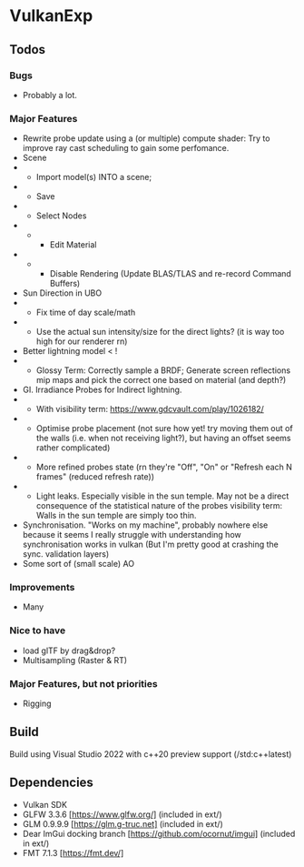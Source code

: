 # VulkanExp

## Todos

### Bugs
  - Probably a lot.

### Major Features
 - Rewrite probe update using a (or multiple) compute shader: Try to improve ray cast scheduling to gain some perfomance.
 - Scene
 - - Import model(s) INTO a scene;
 - - Save
 - - Select Nodes
 - - - Edit Material
 - - - Disable Rendering (Update BLAS/TLAS and re-record Command Buffers)
 - Sun Direction in UBO
 - - Fix time of day scale/math
 - - Use the actual sun intensity/size for the direct lights? (it is way too high for our renderer rn)
 - Better lightning model < !
 - - Glossy Term: Correctly sample a BRDF; Generate screen reflections mip maps and pick the correct one based on material (and depth?)
 - GI. Irradiance Probes for Indirect lightning.
 - - With visibility term: https://www.gdcvault.com/play/1026182/
 - - Optimise probe placement (not sure how yet! try moving them out of the walls (i.e. when not receiving light?), but having an offset seems rather complicated)
 - - More refined probes state (rn they're "Off", "On" or "Refresh each N frames" (reduced refresh rate))
 - - Light leaks. Especially visible in the sun temple. May not be a direct consequence of the statistical nature of the probes visibility term: Walls in the sun temple are simply too thin.
 - Synchronisation. "Works on my machine", probably nowhere else because it seems I really struggle with understanding how synchronisation works in vulkan (But I'm pretty good at crashing the sync. validation layers)
 - Some sort of (small scale) AO
 
### Improvements 
- Many

### Nice to have
 - load glTF by drag&drop?
 - Multisampling (Raster & RT)

### Major Features, but not priorities
 - Rigging

## Build

Build using Visual Studio 2022 with c++20 preview support (/std:c++latest)

## Dependencies

 - Vulkan SDK
 - GLFW 3.3.6 [https://www.glfw.org/] (included in ext/)
 - GLM 0.9.9.9 [https://glm.g-truc.net] (included in ext/)
 - Dear ImGui docking branch [https://github.com/ocornut/imgui] (included in ext/)
 - FMT 7.1.3 [https://fmt.dev/]